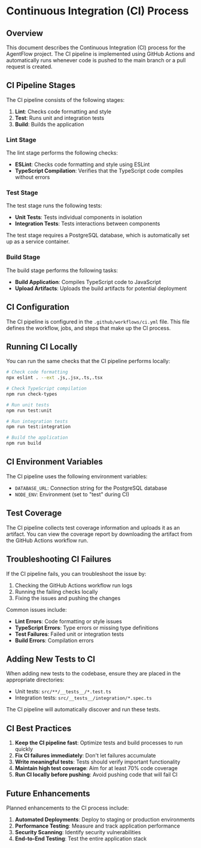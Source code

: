 # Continuous Integration (CI) Process

## Overview

This document describes the Continuous Integration (CI) process for the AgentFlow project. The CI pipeline is implemented using GitHub Actions and automatically runs whenever code is pushed to the main branch or a pull request is created.

## CI Pipeline Stages

The CI pipeline consists of the following stages:

1. **Lint**: Checks code formatting and style
2. **Test**: Runs unit and integration tests
3. **Build**: Builds the application

### Lint Stage

The lint stage performs the following checks:

- **ESLint**: Checks code formatting and style using ESLint
- **TypeScript Compilation**: Verifies that the TypeScript code compiles without errors

### Test Stage

The test stage runs the following tests:

- **Unit Tests**: Tests individual components in isolation
- **Integration Tests**: Tests interactions between components

The test stage requires a PostgreSQL database, which is automatically set up as a service container.

### Build Stage

The build stage performs the following tasks:

- **Build Application**: Compiles TypeScript code to JavaScript
- **Upload Artifacts**: Uploads the build artifacts for potential deployment

## CI Configuration

The CI pipeline is configured in the `.github/workflows/ci.yml` file. This file defines the workflow, jobs, and steps that make up the CI process.

## Running CI Locally

You can run the same checks that the CI pipeline performs locally:

```bash
# Check code formatting
npx eslint . --ext .js,.jsx,.ts,.tsx

# Check TypeScript compilation
npm run check-types

# Run unit tests
npm run test:unit

# Run integration tests
npm run test:integration

# Build the application
npm run build
```

## CI Environment Variables

The CI pipeline uses the following environment variables:

- `DATABASE_URL`: Connection string for the PostgreSQL database
- `NODE_ENV`: Environment (set to "test" during CI)

## Test Coverage

The CI pipeline collects test coverage information and uploads it as an artifact. You can view the coverage report by downloading the artifact from the GitHub Actions workflow run.

## Troubleshooting CI Failures

If the CI pipeline fails, you can troubleshoot the issue by:

1. Checking the GitHub Actions workflow run logs
2. Running the failing checks locally
3. Fixing the issues and pushing the changes

Common issues include:

- **Lint Errors**: Code formatting or style issues
- **TypeScript Errors**: Type errors or missing type definitions
- **Test Failures**: Failed unit or integration tests
- **Build Errors**: Compilation errors

## Adding New Tests to CI

When adding new tests to the codebase, ensure they are placed in the appropriate directories:

- Unit tests: `src/**/__tests__/*.test.ts`
- Integration tests: `src/__tests__/integration/*.spec.ts`

The CI pipeline will automatically discover and run these tests.

## CI Best Practices

1. **Keep the CI pipeline fast**: Optimize tests and build processes to run quickly
2. **Fix CI failures immediately**: Don't let failures accumulate
3. **Write meaningful tests**: Tests should verify important functionality
4. **Maintain high test coverage**: Aim for at least 70% code coverage
5. **Run CI locally before pushing**: Avoid pushing code that will fail CI

## Future Enhancements

Planned enhancements to the CI process include:

1. **Automated Deployments**: Deploy to staging or production environments
2. **Performance Testing**: Measure and track application performance
3. **Security Scanning**: Identify security vulnerabilities
4. **End-to-End Testing**: Test the entire application stack
